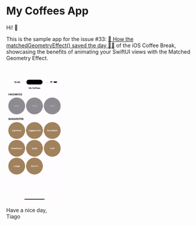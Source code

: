 # My Coffees App

Hi! 👋

This is the sample app for the issue #33: [🔶 How the matchedGeometryEffect() saved the day 🦸‍♂️](https://www.ioscoffeebreak.com/issue/issue33) of the iOS Coffee Break, showcasing the benefits of animating your SwiftUI views with the Matched Geometry Effect.

<br />

<p float="center">
  <img src="resources/coffees_animation.gif" width="30%" />
</p>

Have a nice day,
<br />
Tiago
